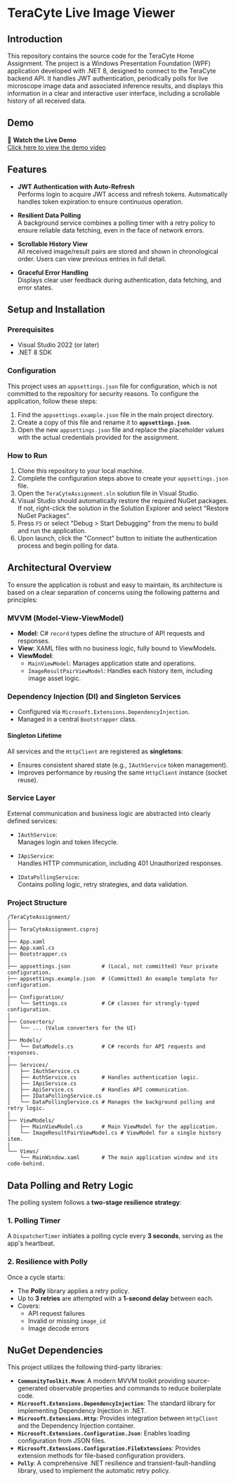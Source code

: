 # TeraCyte Live Image Viewer

## Introduction

This repository contains the source code for the TeraCyte Home Assignment. The project is a Windows Presentation Foundation (WPF) application developed with .NET 8, designed to connect to the TeraCyte backend API. It handles JWT authentication, periodically polls for live microscope image data and associated inference results, and displays this information in a clear and interactive user interface, including a scrollable history of all received data.


## Demo

🎥 **Watch the Live Demo**  
[Click here to view the demo video](./Demo/TeraCyte%20Live%20Image%20Viewer%202025-08-02%2011-36-03.mp4)

## Features

- **JWT Authentication with Auto-Refresh**  
  Performs login to acquire JWT access and refresh tokens. Automatically handles token expiration to ensure continuous operation.

- **Resilient Data Polling**  
  A background service combines a polling timer with a retry policy to ensure reliable data fetching, even in the face of network errors.

- **Scrollable History View**  
  All received image/result pairs are stored and shown in chronological order. Users can view previous entries in full detail.

- **Graceful Error Handling**  
  Displays clear user feedback during authentication, data fetching, and error states.


## Setup and Installation

### Prerequisites

* Visual Studio 2022 (or later)
* .NET 8 SDK

### Configuration

This project uses an `appsettings.json` file for configuration, which is not committed to the repository for security reasons. To configure the application, follow these steps:

1.  Find the `appsettings.example.json` file in the main project directory.
2.  Create a copy of this file and rename it to **`appsettings.json`**.
3.  Open the new `appsettings.json` file and replace the placeholder values with the actual credentials provided for the assignment.

### How to Run

1.  Clone this repository to your local machine.
2.  Complete the configuration steps above to create your `appsettings.json` file.
3.  Open the `TeraCyteAssignment.sln` solution file in Visual Studio.
4.  Visual Studio should automatically restore the required NuGet packages. If not, right-click the solution in the Solution Explorer and select "Restore NuGet Packages".
5.  Press `F5` or select "Debug > Start Debugging" from the menu to build and run the application.
6.  Upon launch, click the "Connect" button to initiate the authentication process and begin polling for data.



## Architectural Overview

To ensure the application is robust and easy to maintain, its architecture is based on a clear separation of concerns using the following patterns and principles:

### MVVM (Model-View-ViewModel)

- **Model**: C# `record` types define the structure of API requests and responses.
- **View**: XAML files with no business logic, fully bound to ViewModels.
- **ViewModel**:
  - `MainViewModel`: Manages application state and operations.
  - `ImageResultPairViewModel`: Handles each history item, including image asset logic.

### Dependency Injection (DI) and Singleton Services

- Configured via `Microsoft.Extensions.DependencyInjection`.
- Managed in a central `Bootstrapper` class.

#### Singleton Lifetime

All services and the `HttpClient` are registered as **singletons**:
- Ensures consistent shared state (e.g., `IAuthService` token management).
- Improves performance by reusing the same `HttpClient` instance (socket reuse).


### Service Layer

External communication and business logic are abstracted into clearly defined services:

- `IAuthService`:  
  Manages login and token lifecycle.

- `IApiService`:  
  Handles HTTP communication, including 401 Unauthorized responses.

- `IDataPollingService`:  
  Contains polling logic, retry strategies, and data validation.

### Project Structure

```
/TeraCyteAssignment/
│
├── TeraCyteAssignment.csproj
│
├── App.xaml
├── App.xaml.cs
├── Bootstrapper.cs
│
├── appsettings.json          # (Local, not committed) Your private configuration.
├── appsettings.example.json  # (Committed) An example template for configuration.
│
├── Configuration/
│   └── Settings.cs           # C# classes for strongly-typed configuration.
│
├── Converters/
│   └── ... (Value converters for the UI)
│
├── Models/
│   └── DataModels.cs         # C# records for API requests and responses.
│
├── Services/
│   ├── IAuthService.cs
│   ├── AuthService.cs        # Handles authentication logic.
│   ├── IApiService.cs
│   ├── ApiService.cs         # Handles API communication.
│   ├── IDataPollingService.cs
│   └── DataPollingService.cs # Manages the background polling and retry logic.
│
├── ViewModels/
│   ├── MainViewModel.cs      # Main ViewModel for the application.
│   └── ImageResultPairViewModel.cs # ViewModel for a single history item.
│
└── Views/
    └── MainWindow.xaml       # The main application window and its code-behind.
```
## Data Polling and Retry Logic

The polling system follows a **two-stage resilience strategy**:

### 1. Polling Timer

A `DispatcherTimer` initiates a polling cycle every **3 seconds**, serving as the app's heartbeat.

### 2. Resilience with Polly

Once a cycle starts:
- The **Polly** library applies a retry policy.
- Up to **3 retries** are attempted with a **1-second delay** between each.
- Covers:
  - API request failures
  - Invalid or missing `image_id`
  - Image decode errors

## NuGet Dependencies

This project utilizes the following third-party libraries:

* **`CommunityToolkit.Mvvm`**: A modern MVVM toolkit providing source-generated observable properties and commands to reduce boilerplate code.
* **`Microsoft.Extensions.DependencyInjection`**: The standard library for implementing Dependency Injection in .NET.
* **`Microsoft.Extensions.Http`**: Provides integration between `HttpClient` and the Dependency Injection container.
* **`Microsoft.Extensions.Configuration.Json`**: Enables loading configuration from JSON files.
* **`Microsoft.Extensions.Configuration.FileExtensions`**: Provides extension methods for file-based configuration providers.
* **`Polly`**: A comprehensive .NET resilience and transient-fault-handling library, used to implement the automatic retry policy.

